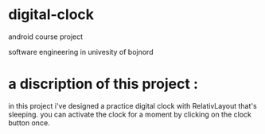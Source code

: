 # digital-clock

android course project 

software engineering in univesity of bojnord

# a discription of this project : 

in this project i've designed a practice digital clock with RelativLayout that's sleeping. you can activate the clock for a moment by clicking on the clock button once.


